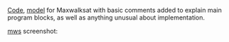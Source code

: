 [Code][code], [model][model] for Maxwalksat with basic comments added to explain main program blocks, as well as anything unusual about implementation.

[mws][mws] screenshot:


[code]: <https://github.com/ahill6/fss16adh/blob/master/code/5/maxwalksat.py>
[model]: <https://github.com/ahill6/fss16adh/blob/master/code/5/osyczka.xml>
[mws]: https://github.com/ahill6/fss16adh/blob/master/code/5/screenshots/maxwalksat.png
